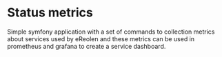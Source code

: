 # Status metrics

Simple symfony application with a set of commands to collection metrics
about services used by eReolen and these metrics can be used in prometheus
and grafana to create a service dashboard.
